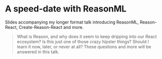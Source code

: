 # A speed-date with ReasonML

Slides accompanying my longer format talk introducing ReasonML, Reason-React, Create-Reason-React and more.

>What is Reason, and why does it seem to keep dripping into our React ecosystem? Is this just one of those crazy hipster things? Should I learn it now, later, or never at all? These questions and more will be answered in this talk.
